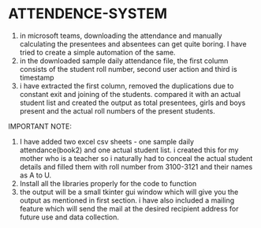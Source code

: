 # ATTENDENCE-SYSTEM

1. in microsoft teams, downloading the attendance and manually calculating the presentees and absentees can get quite boring. I have tried to create a simple automation of the same.
2. in the downloaded sample daily attendance file, the first column consists of the student roll number, second user action and third is timestamp
3. i have extracted the first column, removed the duplications due to constant exit and joining of the students. compared it with an actual student list and created 
    the output as total presentees, girls and boys present and the actual roll numbers of the present students.

IMPORTANT NOTE:
1. I have added two excel csv sheets - one sample daily attendance(book2) and one actual student list. i created this for my mother who is a teacher so i naturally had to
 conceal the actual student details and filled them with roll number from 3100-3121 and their names as A to U. 
2. Install all the libraries properly for the code to function
3. the output will be a small tkinter gui window which will give you the output as mentioned in first section. i have also included a mailing feature which will send the mail at
   the desired recipient address for future use and data collection.
   
   
   
 
